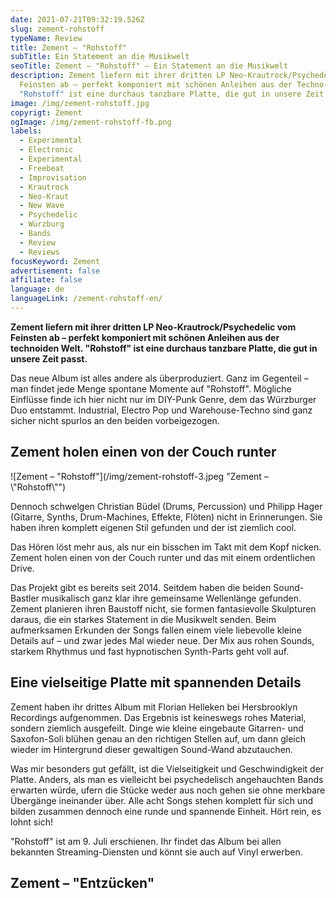 ```yaml
---
date: 2021-07-21T09:32:19.526Z
slug: zement-rohstoff
typeName: Review
title: Zement – "Rohstoff"
subTitle: Ein Statement an die Musikwelt
seoTitle: Zement – "Rohstoff" – Ein Statement an die Musikwelt
description: Zement liefern mit ihrer dritten LP Neo-Krautrock/Psychedelic vom
  Feinsten ab – perfekt komponiert mit schönen Anleihen aus der Techno-Ecke.
  "Rohstoff" ist eine durchaus tanzbare Platte, die gut in unsere Zeit passt.
image: /img/zement-rohstoff.jpg
copyrigt: Zement
ogImage: /img/zement-rohstoff-fb.png
labels:
  - Experimental
  - Electronic
  - Experimental
  - Freebeat
  - Improvisation
  - Krautrock
  - Neo-Kraut
  - New Wave
  - Psychedelic
  - Würzburg
  - Bands
  - Review
  - Reviews
focusKeyword: Zement
advertisement: false
affiliate: false
language: de
languageLink: /zement-rohstoff-en/
---
```

**Zement liefern mit ihrer dritten LP Neo-Krautrock/Psychedelic vom Feinsten ab – perfekt komponiert mit schönen Anleihen aus der technoiden Welt. "Rohstoff" ist eine durchaus tanzbare Platte, die gut in unsere Zeit passt.**

Das neue Album ist alles andere als überproduziert. Ganz im Gegenteil – man findet jede Menge spontane Momente auf "Rohstoff". Mögliche Einflüsse finde ich hier nicht nur im DIY-Punk Genre, dem das Würzburger Duo entstammt. Industrial, Electro Pop und Warehouse-Techno sind ganz sicher nicht spurlos an den beiden vorbeigezogen.

## Zement holen einen von der Couch runter

![Zement – "Rohstoff"](/img/zement-rohstoff-3.jpeg "Zement – \\"Rohstoff\\"")

Dennoch schwelgen Christian Büdel (Drums, Percussion) und Philipp Hager (Gitarre, Synths, Drum-Machines, Effekte, Flöten) nicht in Erinnerungen. Sie haben ihren komplett eigenen Stil gefunden und der ist ziemlich cool.

Das Hören löst mehr aus, als nur ein bisschen im Takt mit dem Kopf nicken. Zement holen einen von der Couch runter und das mit einem ordentlichen Drive.

Das Projekt gibt es bereits seit 2014. Seitdem haben die beiden Sound-Bastler musikalisch ganz klar ihre gemeinsame Wellenlänge gefunden. Zement planieren ihren Baustoff nicht, sie formen  fantasievolle Skulpturen daraus, die ein starkes Statement in die Musikwelt senden. Beim aufmerksamen Erkunden der Songs fallen einem viele liebevolle kleine Details auf – und zwar jedes Mal wieder neue. Der Mix aus rohen Sounds, starkem Rhythmus und fast hypnotischen Synth-Parts geht voll auf.

## Eine vielseitige Platte mit spannenden Details

Zement haben ihr drittes Album mit Florian Helleken bei Hersbrooklyn Recordings aufgenommen.   Das Ergebnis ist keineswegs rohes Material, sondern ziemlich ausgefeilt. Dinge wie kleine eingebaute Gitarren- und Saxofon-Soli blühen genau an den richtigen Stellen auf, um dann gleich wieder im Hintergrund dieser gewaltigen Sound-Wand abzutauchen.

Was mir besonders gut gefällt, ist die Vielseitigkeit und Geschwindigkeit der Platte. Anders, als man es vielleicht bei psychedelisch angehauchten Bands erwarten würde, ufern die Stücke weder aus noch gehen sie ohne merkbare Übergänge ineinander über. Alle acht Songs stehen komplett für sich und bilden zusammen dennoch eine runde und spannende Einheit. Hört rein, es lohnt sich!

"Rohstoff" ist am 9. Juli erschienen. Ihr findet das Album bei allen bekannten Streaming-Diensten und könnt sie auch auf Vinyl erwerben.

## Zement – "Entzücken"

<YouTube id="8TfmhhIMrR4" />